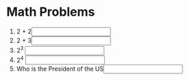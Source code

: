 

<!DOCTYPE html>
<html lang="en">
<head>
<meta charset="UTF-8">
<link rel="apple-touch-icon" type="image/png" href="https://static.codepen.io/assets/favicon/apple-touch-icon-5ae1a0698dcc2402e9712f7d01ed509a57814f994c660df9f7a952f3060705ee.png" />
<meta name="apple-mobile-web-app-title" content="CodePen">
<link rel="shortcut icon" type="image/x-icon" href="https://static.codepen.io/assets/favicon/favicon-aec34940fbc1a6e787974dcd360f2c6b63348d4b1f4e06c77743096d55480f33.ico" />
<link rel="mask-icon" type="" href="https://static.codepen.io/assets/favicon/logo-pin-8f3771b1072e3c38bd662872f6b673a722f4b3ca2421637d5596661b4e2132cc.svg" color="#111" />
<title>CodePen - 2025-4</title>
<style>
body{
  background-image:url("https://media.giphy.com/media/BmmfETghGOPrW/giphy.gif");
}

ol{
  background:yellow;
}

.correct{
  background:green;
}

.incorrect{
  background:red;
}
</style>
</head>
<body translate="no">
<h1>Math Problems</h1>
<ol>
<li>2 + 2<input data-correct="4"></li>
<li>2 + 3<input data-correct="5"></li>
<li>2<sup>3</sup> <input data-correct="8"></li>
<li>2<sup>4</sup> <input data-correct="16"></li>
<li>Who is the President of the US<input data-correct="Trump"></li>
</ol>
<script src='https://cdnjs.cloudflare.com/ajax/libs/jquery/3.4.1/jquery.min.js'></script>
<script id="rendered-js">
console.clear();
console.log("hello universe!")

$("input").change(onChange);

function onChange(evt){
  
 let correct= $(this).data("correct");
  let response = $(this).val();
  console.log(correct,response)
  if(correct == response){
    console.log("answer correct")
    $(this).removeClass("incorrect").addClass("correct");
  } else{
    console.log("answer incorrect");
     $(this).removeClass("correct").addClass("incorrect");

  }
  
}
    </script>
</body>
</html>
